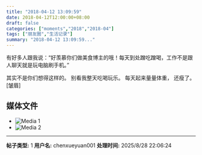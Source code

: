 ```yaml
---
title: "2018-04-12 13:09:59"
date: 2018-04-12T12:00:00+08:00
draft: false
categories: ["moments","2018","2018-04"]
tags: ["朋友圈","生活记录"]
summary: "2018-04-12 13:09:59..."
---
```


有好多人跟我说：“好羡慕你们做美食博主的哦！每天到处蹭吃蹭喝，工作不是跟人聊天就是玩电脑刷手机。”

其实不是你们想得这样的。
别看我整天吃喝玩乐。
每天起来量量体重，
还瘦了。
[皱眉]

## 媒体文件

- ![Media 1](/Moments/photos/2018-04-12/201804121309590.jpg)
- ![Media 2](/Moments/photos/2018-04-12/201804121309591.jpg)

---

**帖子类型:** 1
**用户名:** chenxueyuan001
**处理时间:** 2025/8/28 22:06:24